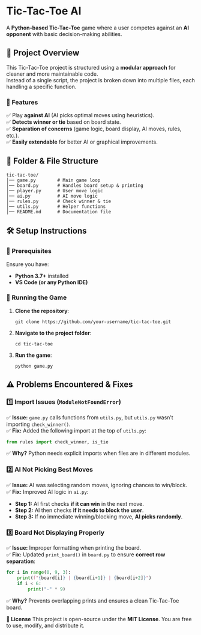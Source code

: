 # **Tic-Tac-Toe AI**  
A **Python-based Tic-Tac-Toe** game where a user competes against an **AI opponent** with basic decision-making abilities.  

## **🚀 Project Overview**
This Tic-Tac-Toe project is structured using a **modular approach** for cleaner and more maintainable code.  
Instead of a single script, the project is broken down into multiple files, each handling a specific function.  

### **🔹 Features**
✅ Play **against AI** (AI picks optimal moves using heuristics).  
✅ **Detects winner or tie** based on board state.  
✅ **Separation of concerns** (game logic, board display, AI moves, rules, etc.).  
✅ **Easily extendable** for better AI or graphical improvements.  


## **📁 Folder & File Structure**
```
tic-tac-toe/
│── game.py        # Main game loop
│── board.py       # Handles board setup & printing
│── player.py      # User move logic
│── ai.py          # AI move logic
│── rules.py       # Check winner & tie
│── utils.py       # Helper functions
│── README.md      # Documentation file
```


## **🛠️ Setup Instructions**
### **🔹 Prerequisites**
Ensure you have:
- **Python 3.7+** installed  
- **VS Code (or any Python IDE)**  

### **🔹 Running the Game**
1. **Clone the repository**:
   ```
   git clone https://github.com/your-username/tic-tac-toe.git
   ```
2. **Navigate to the project folder**:
   ```
   cd tic-tac-toe
   ```
3. **Run the game**:
   ```
   python game.py
   ```


## **⚠️ Problems Encountered & Fixes**
### **1️⃣ Import Issues (`ModuleNotFoundError`)**
✅ **Issue:** `game.py` calls functions from `utils.py`, but `utils.py` wasn’t importing `check_winner()`.  
✅ **Fix:** Added the following import at the top of `utils.py`:  
   ```python
   from rules import check_winner, is_tie
   ```
✅ **Why?** Python needs explicit imports when files are in different modules.  

### **2️⃣ AI Not Picking Best Moves**
✅ **Issue:** AI was selecting random moves, ignoring chances to win/block.  
✅ **Fix:** Improved AI logic in `ai.py`:
   - **Step 1:** AI first checks **if it can win** in the next move.  
   - **Step 2:** AI then checks **if it needs to block the user**.  
   - **Step 3:** If no immediate winning/blocking move, **AI picks randomly**.  

### **3️⃣ Board Not Displaying Properly**
✅ **Issue:** Improper formatting when printing the board.  
✅ **Fix:** Updated `print_board()` in `board.py` to ensure **correct row separation**:
   ```python
   for i in range(0, 9, 3):
       print(f"{board[i]} | {board[i+1]} | {board[i+2]}")
       if i < 6:
           print("-" * 9)
   ```
✅ **Why?** Prevents overlapping prints and ensures a clean Tic-Tac-Toe board.  


**📜 License**
This project is open-source under the **MIT License**. You are free to use, modify, and distribute it.

